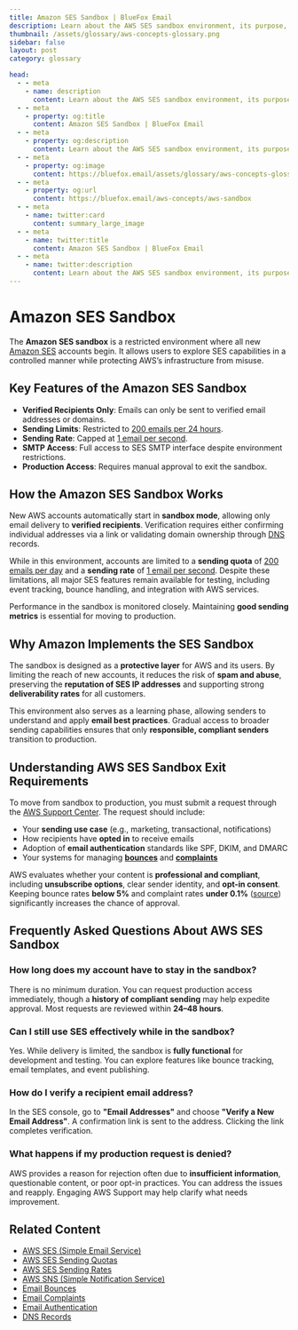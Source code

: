 ```yaml
---
title: Amazon SES Sandbox | BlueFox Email
description: Learn about the AWS SES sandbox environment, its purpose, limitations, and how to request production access for your email sending needs.
thumbnail: /assets/glossary/aws-concepts-glossary.png
sidebar: false
layout: post
category: glossary

head:
  - - meta
    - name: description
      content: Learn about the AWS SES sandbox environment, its purpose, limitations, and how to request production access for your email sending needs.
  - - meta
    - property: og:title
      content: Amazon SES Sandbox | BlueFox Email
  - - meta
    - property: og:description
      content: Learn about the AWS SES sandbox environment, its purpose, limitations, and how to request production access for your email sending needs.
  - - meta
    - property: og:image
      content: https://bluefox.email/assets/glossary/aws-concepts-glossary.png
  - - meta
    - property: og:url
      content: https://bluefox.email/aws-concepts/aws-sandbox
  - - meta
    - name: twitter:card
      content: summary_large_image
  - - meta
    - name: twitter:title
      content: Amazon SES Sandbox | BlueFox Email
  - - meta
    - name: twitter:description
      content: Learn about the AWS SES sandbox environment, its purpose, limitations, and how to request production access for your email sending needs.
---
```


# Amazon SES Sandbox

The **Amazon SES sandbox** is a restricted environment where all new [Amazon SES](/aws-concepts/aws-ses) accounts begin. It allows users to explore SES capabilities in a controlled manner while protecting AWS’s infrastructure from misuse.

## Key Features of the Amazon SES Sandbox

- **Verified Recipients Only**: Emails can only be sent to verified email addresses or domains.
- **Sending Limits**: Restricted to [200 emails per 24 hours](https://docs.aws.amazon.com/ses/latest/dg/request-production-access.html).
- **Sending Rate**: Capped at [1 email per second](https://docs.aws.amazon.com/ses/latest/dg/manage-sending-quotas.html).
- **SMTP Access**: Full access to SES SMTP interface despite environment restrictions.
- **Production Access**: Requires manual approval to exit the sandbox.

## How the Amazon SES Sandbox Works

New AWS accounts automatically start in **sandbox mode**, allowing only email delivery to **verified recipients**. Verification requires either confirming individual addresses via a link or validating domain ownership through [DNS](/email-sending-concepts/dns) records.

While in this environment, accounts are limited to a **sending quota** of [200 emails per day](https://docs.aws.amazon.com/ses/latest/dg/request-production-access.html) and a **sending rate** of [1 email per second](https://docs.aws.amazon.com/ses/latest/dg/manage-sending-quotas.html). Despite these limitations, all major SES features remain available for testing, including event tracking, bounce handling, and integration with AWS services.

Performance in the sandbox is monitored closely. Maintaining **good sending metrics** is essential for moving to production.

## Why Amazon Implements the SES Sandbox

The sandbox is designed as a **protective layer** for AWS and its users. By limiting the reach of new accounts, it reduces the risk of **spam and abuse**, preserving the **reputation of SES IP addresses** and supporting strong **deliverability rates** for all customers.

This environment also serves as a learning phase, allowing senders to understand and apply **email best practices**. Gradual access to broader sending capabilities ensures that only **responsible, compliant senders** transition to production.

## Understanding AWS SES Sandbox Exit Requirements

To move from sandbox to production, you must submit a request through the [AWS Support Center](https://docs.aws.amazon.com/ses/latest/dg/request-production-access.html). The request should include:

- Your **sending use case** (e.g., marketing, transactional, notifications)
- How recipients have **opted in** to receive emails
- Adoption of **email authentication** standards like SPF, DKIM, and DMARC
- Your systems for managing **[bounces](/email-sending-concepts/bounce)** and **[complaints](/email-sending-concepts/email-complaints)**

AWS evaluates whether your content is **professional and compliant**, including **unsubscribe options**, clear sender identity, and **opt-in consent**. Keeping bounce rates **below 5%** and complaint rates **under 0.1%** ([source](https://docs.aws.amazon.com/ses/latest/dg/faqs-enforcement.html)) significantly increases the chance of approval.

## Frequently Asked Questions About AWS SES Sandbox

### How long does my account have to stay in the sandbox?

There is no minimum duration. You can request production access immediately, though a **history of compliant sending** may help expedite approval. Most requests are reviewed within **24–48 hours**.

### Can I still use SES effectively while in the sandbox?

Yes. While delivery is limited, the sandbox is **fully functional** for development and testing. You can explore features like bounce tracking, email templates, and event publishing.

### How do I verify a recipient email address?

In the SES console, go to **"Email Addresses"** and choose **"Verify a New Email Address"**. A confirmation link is sent to the address. Clicking the link completes verification.

### What happens if my production request is denied?

AWS provides a reason for rejection often due to **insufficient information**, questionable content, or poor opt-in practices. You can address the issues and reapply. Engaging AWS Support may help clarify what needs improvement.

## Related Content

- [AWS SES (Simple Email Service)](/aws-concepts/aws-ses)
- [AWS SES Sending Quotas](/aws-concepts/aws-sending-quota)
- [AWS SES Sending Rates](/aws-concepts/aws-sending-rate)
- [AWS SNS (Simple Notification Service)](/aws-concepts/aws-sns)
- [Email Bounces](/email-sending-concepts/bounces)
- [Email Complaints](/email-sending-concepts/email-complaints)
- [Email Authentication](/email-sending-concepts/email-authentication)
- [DNS Records](/email-sending-concepts/dns)

<GlossaryCTA />

